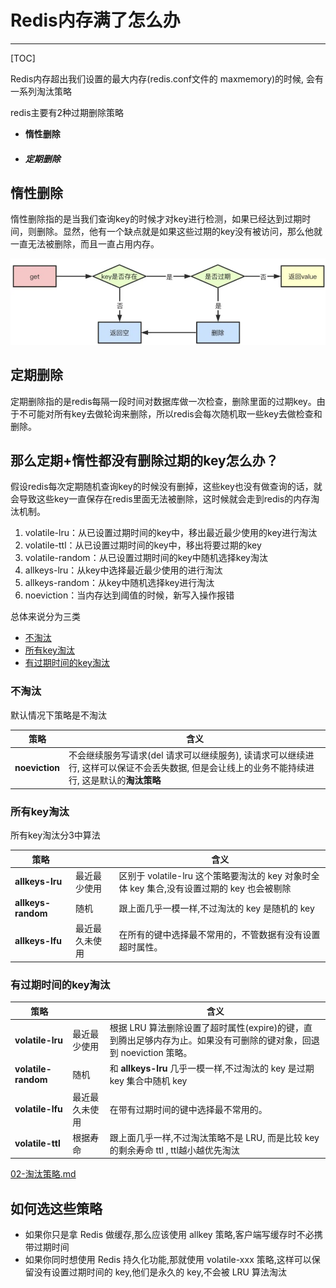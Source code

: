#  Redis内存满了怎么办

---

[TOC]

Redis内存超出我们设置的最大内存(redis.conf文件的 maxmemory)的时候, 会有一系列淘汰策略

redis主要有2种过期删除策略

- **惰性删除**

- ##### 定期删除

## **惰性删除**

惰性删除指的是当我们查询key的时候才对key进行检测，如果已经达到过期时间，则删除。显然，他有一个缺点就是如果这些过期的key没有被访问，那么他就一直无法被删除，而且一直占用内存。

![image-20201015195957394](../../assets/image-20201015195957394.png)



## 定期删除

定期删除指的是redis每隔一段时间对数据库做一次检查，删除里面的过期key。由于不可能对所有key去做轮询来删除，所以redis会每次随机取一些key去做检查和删除。

## 那么定期+惰性都没有删除过期的key怎么办？

假设redis每次定期随机查询key的时候没有删掉，这些key也没有做查询的话，就会导致这些key一直保存在redis里面无法被删除，这时候就会走到redis的内存淘汰机制。

1. volatile-lru：从已设置过期时间的key中，移出最近最少使用的key进行淘汰
2. volatile-ttl：从已设置过期时间的key中，移出将要过期的key
3. volatile-random：从已设置过期时间的key中随机选择key淘汰
4. allkeys-lru：从key中选择最近最少使用的进行淘汰
5. allkeys-random：从key中随机选择key进行淘汰
6. noeviction：当内存达到阈值的时候，新写入操作报错

总体来说分为三类

- [不淘汰](#不淘汰)
- [所有key淘汰](#所有key淘汰)
- [有过期时间的key淘汰](#有过期时间的key淘汰)

### 不淘汰

默认情况下策略是不淘汰

| 策略           | 含义                                                         |
| -------------- | ------------------------------------------------------------ |
| **noeviction** | 不会继续服务写请求(del 请求可以继续服务), 读请求可以继续进行, 这样可以保证不会丢失数据, 但是会让线上的业务不能持续进行, 这是默认的**淘汰策略** |

### 所有key淘汰

所有key淘汰分3中算法

| 策略               |                | 含义                                                         |
| ------------------ | -------------- | ------------------------------------------------------------ |
| **allkeys-lru**    | 最近最少使用   | 区别于 volatile-lru 这个策略要淘汰的 key 对象时全体 key 集合,没有设置过期的 key 也会被剔除 |
| **allkeys-random** | 随机           | 跟上面几乎一模一样,不过淘汰的 key 是随机的 key               |
| **allkeys-lfu**    | 最近最久未使用 | 在所有的键中选择最不常用的，不管数据有没有设置超时属性。     |

### 有过期时间的key淘汰

| 策略                |                | 含义                                                         |
| ------------------- | -------------- | ------------------------------------------------------------ |
| **volatile-lru**    | 最近最少使用   | 根据 LRU 算法删除设置了超时属性(expire)的键，直到腾出足够内存为止。如果没有可删除的键对象，回退到 noeviction 策略。 |
| **volatile-random** | 随机           | 和 **allkeys-lru** 几乎一模一样,不过淘汰的 key 是过期 key 集合中随机 key |
| **volatile-lfu**    | 最近最久未使用 | 在带有过期时间的键中选择最不常用的。                         |
| **volatile-ttl**    | 根据寿命       | 跟上面几乎一样,不过淘汰策略不是 LRU, 而是比较 key 的剩余寿命 ttl , ttl越小越优先淘汰 |

 [02-淘汰策略.md](../../13-persistence/02-Redis/17-内存回收/02-淘汰策略.md) 

## 如何选这些策略

- 如果你只是拿 Redis 做缓存,那么应该使用 allkey 策略,客户端写缓存时不必携带过期时间
- 如果你同时想使用 Redis 持久化功能,那就使用 volatile-xxx 策略,这样可以保留没有设置过期时间的 key,他们是永久的 key,不会被 LRU 算法淘汰